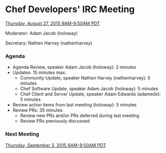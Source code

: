 # Chef Developers' IRC Meeting

[Thursday, August 27, 2015 9AM-9:50AM PDT](http://everytimezone.com/#2015-8-27,240,cn3)

Moderator:  Adam Jacob (holoway)

Secretary:  Nathen Harvey (nathenharvey)

### Agenda
* Agenda Review, speaker Adam Jacob (holoway): 2 minutes
* Updates: 15 minutes max.
  * Community Update, speaker Nathen Harvey (nathenharvey): 5 minutes
  * Chef Software Update, speaker Adam Jacob (holoway): 5 minutes
  * Chef Client and Server Update, speaker Adam Edwards (adamedx): 5 minutes
* Review action items from last meeting (holoway): 5 minutes
* Review PRs:  35 minutes
  * Review new PRs and/or PRs deferred during last meeting
  * Review PRs previously discussed

### Next Meeting

[Thursday, September 3, 2015 9AM-9:50AM PDT](http://everytimezone.com/#2015-9-3,240,cn3)
